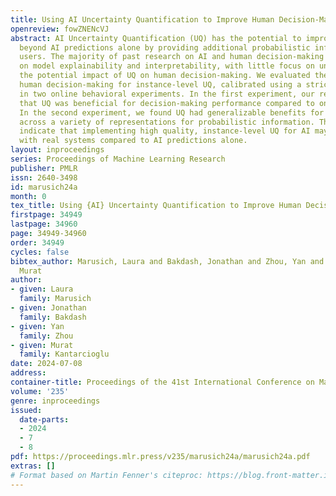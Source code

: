 ```yaml
---
title: Using AI Uncertainty Quantification to Improve Human Decision-Making
openreview: fowZNENcVJ
abstract: AI Uncertainty Quantification (UQ) has the potential to improve human decision-making
  beyond AI predictions alone by providing additional probabilistic information to
  users. The majority of past research on AI and human decision-making has concentrated
  on model explainability and interpretability, with little focus on understanding
  the potential impact of UQ on human decision-making. We evaluated the impact on
  human decision-making for instance-level UQ, calibrated using a strict scoring rule,
  in two online behavioral experiments. In the first experiment, our results showed
  that UQ was beneficial for decision-making performance compared to only AI predictions.
  In the second experiment, we found UQ had generalizable benefits for decision-making
  across a variety of representations for probabilistic information. These results
  indicate that implementing high quality, instance-level UQ for AI may improve decision-making
  with real systems compared to AI predictions alone.
layout: inproceedings
series: Proceedings of Machine Learning Research
publisher: PMLR
issn: 2640-3498
id: marusich24a
month: 0
tex_title: Using {AI} Uncertainty Quantification to Improve Human Decision-Making
firstpage: 34949
lastpage: 34960
page: 34949-34960
order: 34949
cycles: false
bibtex_author: Marusich, Laura and Bakdash, Jonathan and Zhou, Yan and Kantarcioglu,
  Murat
author:
- given: Laura
  family: Marusich
- given: Jonathan
  family: Bakdash
- given: Yan
  family: Zhou
- given: Murat
  family: Kantarcioglu
date: 2024-07-08
address:
container-title: Proceedings of the 41st International Conference on Machine Learning
volume: '235'
genre: inproceedings
issued:
  date-parts:
  - 2024
  - 7
  - 8
pdf: https://proceedings.mlr.press/v235/marusich24a/marusich24a.pdf
extras: []
# Format based on Martin Fenner's citeproc: https://blog.front-matter.io/posts/citeproc-yaml-for-bibliographies/
---
```

